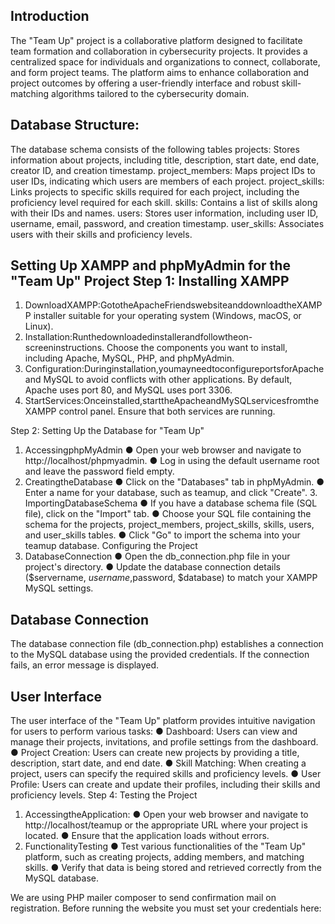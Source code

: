 ## Introduction

The "Team Up" project is a collaborative platform designed to facilitate team formation and collaboration in cybersecurity projects. It provides a centralized space for individuals and organizations to connect, collaborate, and form project teams. The platform aims to enhance collaboration and project outcomes by offering a user-friendly interface and robust skill-matching algorithms tailored to the cybersecurity domain.

## Database Structure:

The database schema consists of the following tables
 projects: Stores information about projects, including title, description, start date, end date, creator ID, and creation timestamp.
 project_members: Maps project IDs to user IDs, indicating which users are members of each project.
 project_skills: Links projects to specific skills required for each project, including the proficiency level required for each skill.
 skills: Contains a list of skills along with their IDs and names.
 users: Stores user information, including user ID, username, email, password, and creation timestamp.
 user_skills: Associates users with their skills and proficiency levels.

## Setting Up XAMPP and phpMyAdmin for the "Team Up" Project Step 1: Installing XAMPP
1. DownloadXAMPP:GototheApacheFriendswebsiteanddownloadtheXAMPP installer suitable for your operating system (Windows, macOS, or Linux).
2. Installation:Runthedownloadedinstallerandfollowtheon-screeninstructions. Choose the components you want to install, including Apache, MySQL, PHP, and phpMyAdmin.
3. Configuration:Duringinstallation,youmayneedtoconfigureportsforApache and MySQL to avoid conflicts with other applications. By default, Apache uses port 80, and MySQL uses port 3306.
4. StartServices:Onceinstalled,starttheApacheandMySQLservicesfromthe XAMPP control panel. Ensure that both services are running.

 Step 2: Setting Up the Database for "Team Up"
1. AccessingphpMyAdmin
● Open your web browser and navigate to http://localhost/phpmyadmin.
● Log in using the default username root and leave the password field
empty.
2. CreatingtheDatabase
● Click on the "Databases" tab in phpMyAdmin.
● Enter a name for your database, such as teamup, and click "Create". 3. ImportingDatabaseSchema
● If you have a database schema file (SQL file), click on the "Import" tab.
● Choose your SQL file containing the schema for the projects,
project_members, project_skills, skills, users, and user_skills
tables.
● Click "Go" to import the schema into your teamup database.
Configuring the Project
1. DatabaseConnection
● Open the db_connection.php file in your project's directory.
● Update the database connection details ($servername, $username,$password, $database) to match your XAMPP MySQL settings.

## Database Connection
The database connection file (db_connection.php) establishes a connection to the MySQL database using the provided credentials. If the connection fails, an error message is displayed.
## User Interface
The user interface of the "Team Up" platform provides intuitive navigation for users to perform various tasks:
● Dashboard: Users can view and manage their projects, invitations, and profile settings from the dashboard.
● Project Creation: Users can create new projects by providing a title, description, start date, and end date.
● Skill Matching: When creating a project, users can specify the required skills and proficiency levels.
● User Profile: Users can create and update their profiles, including their skills and proficiency levels.
Step 4: Testing the Project
1. AccessingtheApplication:
● Open your web browser and navigate to http://localhost/teamup or the
appropriate URL where your project is located.
● Ensure that the application loads without errors.
2. FunctionalityTesting
● Test various functionalities of the "Team Up" platform, such as creating
projects, adding members, and matching skills.
● Verify that data is being stored and retrieved correctly from the MySQL
database.

 We are using PHP mailer composer to send confirmation mail on
registration. Before running the website you must set your credentials
here:
